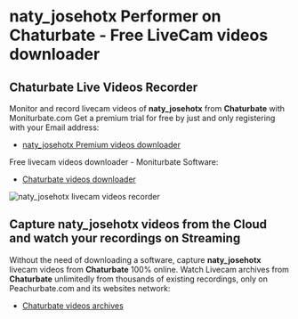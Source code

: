 # naty_josehotx Performer on Chaturbate - Free LiveCam videos downloader

## Chaturbate Live Videos Recorder

Monitor and record livecam videos of **naty_josehotx** from **Chaturbate** with Moniturbate.com
Get a premium trial for free by just and only registering with your Email address:
* [naty_josehotx Premium videos downloader](https://moniturbate.com/request-demo-licence-key.html)

Free livecam videos downloader - Moniturbate Software:
* [Chaturbate videos downloader](https://moniturbate.com/moniturbate-download-software.html)

![naty_josehotx livecam videos recorder](https://peachurnet.com/templates/moniturbate-software.png)


## Capture naty_josehotx videos from the Cloud and watch your recordings on Streaming

Without the need of downloading a software, capture **naty_josehotx** livecam videos from **Chaturbate** 100% online.
Watch Livecam archives from **Chaturbate** unlimitedly from thousands of existing recordings, only on Peachurbate.com and its websites network:
* [Chaturbate videos archives](https://peachurnet.com/)
